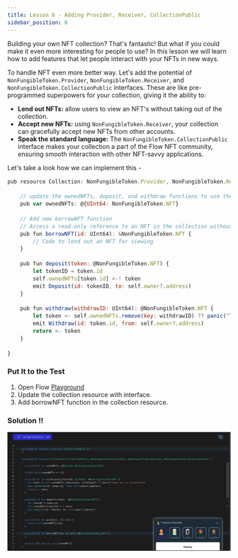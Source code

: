 ```yaml
---
title: Lesson 6 - Adding Provider, Receiver, CollectionPublic
sidebar_position: 6
---
```


Building your own NFT collection? That's fantastic! But what if you could make it even more interesting for people to use? In this lesson we will learn how to add features that let people interact with your NFTs in new ways.

To handle NFT even more better way. Let's add the potential of `NonFungibleToken.Provider`, `NonFungibleToken.Receiver`, and `NonFungibleToken.CollectionPublic` interfaces. These are like pre-programmed superpowers for your collection, giving it the ability to:

- **Lend out NFTs:** allow users to view an NFT's without taking out of the collection.
- **Accept new NFTs:** using `NonFungibleToken.Receiver`, your collection can gracefully accept new NFTs from other accounts.
- **Speak the standard language:** The `NonFungibleToken.CollectionPublic` interface makes your collection a part of the Flow NFT community, ensuring smooth interaction with other NFT-savvy applications.

Let's take a look how we can implement this -

```jsx
pub resource Collection: NonFungibleToken.Provider, NonFungibleToken.Receiver, NonFungibleToken.CollectionPublic {

    // update the ownedNFTs, deposit, and withdraw functions to use the NonFungibleToken.NFT type
    pub var ownedNFTs: @{UInt64: NonFungibleToken.NFT}

    // Add new borrowNFT function
    // Access a read-only reference to an NFT in the collection without actually removing it
    pub fun borrowNFT(id: UInt64): &NonFungibleToken.NFT {
        // Code to lend out an NFT for viewing
    }

    pub fun deposit(token: @NonFungibleToken.NFT) {
        let tokenID = token.id
        self.ownedNFTs[token.id] <-! token
        emit Deposit(id: tokenID, to: self.owner?.address)
    }

    pub fun withdraw(withdrawID: UInt64): @NonFungibleToken.NFT {
        let token <- self.ownedNFTs.remove(key: withdrawID) ?? panic("Token not in collection")
        emit Withdraw(id: token.id, from: self.owner?.address)
        return <- token
    }

}
```

### Put It to the Test

1. Open Flow [Playground](https://play.flow.com/)
2. Update the collection resource with interface.
3. Add borrowNFT function in the collection resource.

### Solution !!

![Alt text](image-5.png)

